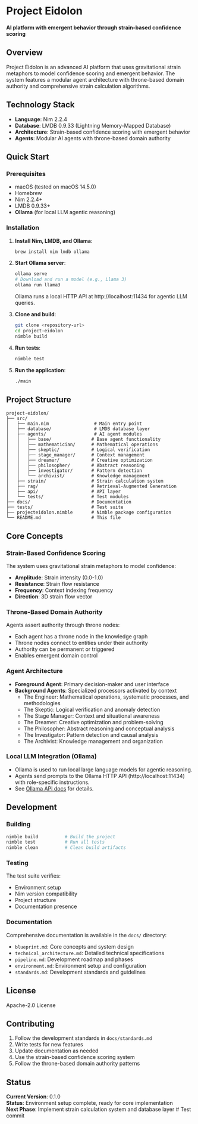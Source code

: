 # Project Eidolon

**AI platform with emergent behavior through strain-based confidence scoring**

## Overview

Project Eidolon is an advanced AI platform that uses gravitational strain metaphors to model confidence scoring and emergent behavior. The system features a modular agent architecture with throne-based domain authority and comprehensive strain calculation algorithms.

## Technology Stack

- **Language**: Nim 2.2.4
- **Database**: LMDB 0.9.33 (Lightning Memory-Mapped Database)
- **Architecture**: Strain-based confidence scoring with emergent behavior
- **Agents**: Modular AI agents with throne-based domain authority

## Quick Start

### Prerequisites

- macOS (tested on macOS 14.5.0)
- Homebrew
- Nim 2.2.4+
- LMDB 0.9.33+
- **Ollama** (for local LLM agentic reasoning)

### Installation

1. **Install Nim, LMDB, and Ollama**:
   ```bash
   brew install nim lmdb ollama
   ```

2. **Start Ollama server**:
   ```bash
   ollama serve
   # Download and run a model (e.g., Llama 3)
   ollama run llama3
   ```
   Ollama runs a local HTTP API at http://localhost:11434 for agentic LLM queries.

3. **Clone and build**:
   ```bash
   git clone <repository-url>
   cd project-eidolon
   nimble build
   ```

4. **Run tests**:
   ```bash
   nimble test
   ```

5. **Run the application**:
   ```bash
   ./main
   ```

## Project Structure

```
project-eidolon/
├── src/
│   ├── main.nim                 # Main entry point
│   ├── database/                # LMDB database layer
│   ├── agents/                  # AI agent modules
│   │   ├── base/               # Base agent functionality
│   │   ├── mathematician/      # Mathematical operations
│   │   ├── skeptic/            # Logical verification
│   │   ├── stage_manager/      # Context management
│   │   ├── dreamer/            # Creative optimization
│   │   ├── philosopher/        # Abstract reasoning
│   │   ├── investigator/       # Pattern detection
│   │   └── archivist/          # Knowledge management
│   ├── strain/                 # Strain calculation system
│   ├── rag/                    # Retrieval-Augmented Generation
│   ├── api/                    # API layer
│   └── tests/                  # Test modules
├── docs/                       # Documentation
├── tests/                      # Test suite
├── projecteidolon.nimble       # Nimble package configuration
└── README.md                   # This file
```

## Core Concepts

### Strain-Based Confidence Scoring

The system uses gravitational strain metaphors to model confidence:
- **Amplitude**: Strain intensity (0.0-1.0)
- **Resistance**: Strain flow resistance
- **Frequency**: Context indexing frequency
- **Direction**: 3D strain flow vector

### Throne-Based Domain Authority

Agents assert authority through throne nodes:
- Each agent has a throne node in the knowledge graph
- Throne nodes connect to entities under their authority
- Authority can be permanent or triggered
- Enables emergent domain control

### Agent Architecture

- **Foreground Agent**: Primary decision-maker and user interface
- **Background Agents**: Specialized processors activated by context
  - The Engineer: Mathematical operations, systematic processes, and methodologies
  - The Skeptic: Logical verification and anomaly detection
  - The Stage Manager: Context and situational awareness
  - The Dreamer: Creative optimization and problem-solving
  - The Philosopher: Abstract reasoning and conceptual analysis
  - The Investigator: Pattern detection and causal analysis
  - The Archivist: Knowledge management and organization

### Local LLM Integration (Ollama)

- Ollama is used to run local large language models for agentic reasoning.
- Agents send prompts to the Ollama HTTP API (http://localhost:11434) with role-specific instructions.
- See [Ollama API docs](https://github.com/jmorganca/ollama/blob/main/docs/api.md) for details.

## Development

### Building

```bash
nimble build          # Build the project
nimble test           # Run all tests
nimble clean          # Clean build artifacts
```

### Testing

The test suite verifies:
- Environment setup
- Nim version compatibility
- Project structure
- Documentation presence

### Documentation

Comprehensive documentation is available in the `docs/` directory:
- `blueprint.md`: Core concepts and system design
- `technical_architecture.md`: Detailed technical specifications
- `pipeline.md`: Development roadmap and phases
- `environment.md`: Environment setup and configuration
- `standards.md`: Development standards and guidelines

## License

Apache-2.0 License

## Contributing

1. Follow the development standards in `docs/standards.md`
2. Write tests for new features
3. Update documentation as needed
4. Use the strain-based confidence scoring system
5. Follow the throne-based domain authority patterns

## Status

**Current Version**: 0.1.0  
**Status**: Environment setup complete, ready for core implementation  
**Next Phase**: Implement strain calculation system and database layer # Test commit
